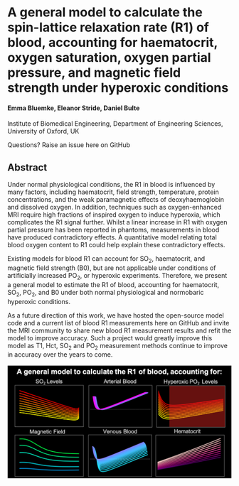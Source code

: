 
 
# A general model to calculate the spin-lattice relaxation rate (R1) of blood, accounting for haematocrit, oxygen saturation, oxygen partial pressure, and magnetic field strength under hyperoxic conditions

#### Emma Bluemke, Eleanor Stride, Daniel Bulte

Institute of Biomedical Engineering, Department of Engineering Sciences, University of Oxford, UK

Questions? Raise an issue here on GitHub

## Abstract

Under normal physiological conditions, the R1 in blood is influenced by many factors, including haematocrit, field strength, temperature, protein concentrations, and the weak paramagnetic effects of deoxyhaemoglobin and dissolved oxygen. In addition, techniques such as oxygen-enhanced MRI require high fractions of inspired oxygen to induce hyperoxia, which complicates the R1 signal further. Whilst a linear increase in R1 with oxygen partial pressure has been reported in phantoms, measurements in blood have produced contradictory effects. A quantitative model relating total blood oxygen content to R1 could help explain these contradictory effects. 
 
Existing models for blood R1 can account for SO<sub>2</sub>, haematocrit, and magnetic field strength (B0), but are not applicable under conditions of artificially increased PO<sub>2</sub>, or hyperoxic experiments. Therefore, we present a general model to estimate the R1 of blood, accounting for haematocrit, SO<sub>2</sub>, PO<sub>2</sub>, and B0 under both normal physiological and normobaric hyperoxic conditions.

As a future direction of this work, we have hosted the open-source model code and a current list of blood R1 measurements here on GitHub and invite the MRI community to share new blood R1 measurement results and refit the model to improve accuracy. Such a project would greatly improve this model as T1, Hct, SO<sub>2</sub> and PO<sub>2</sub> measurement methods continue to improve in accuracy over the years to come. 

![](bloodbanner.png)
